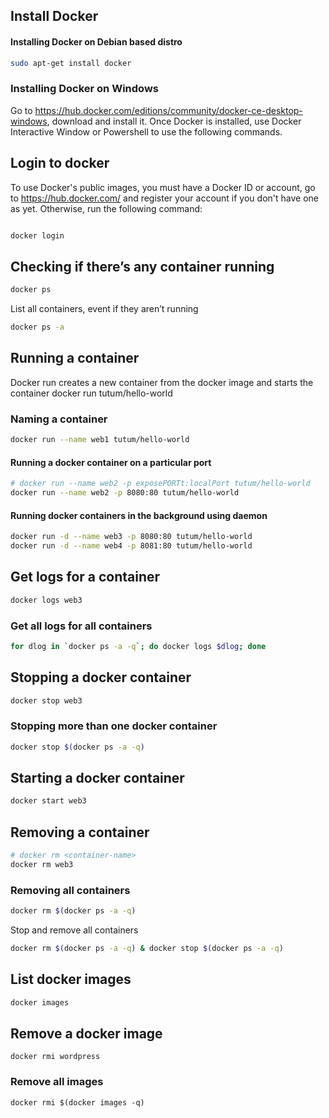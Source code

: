 ## Install Docker

#### Installing Docker on Debian based distro
```bash
sudo apt-get install docker
```

### Installing Docker on Windows

Go to https://hub.docker.com/editions/community/docker-ce-desktop-windows, download and install it.
Once Docker is installed, use Docker Interactive Window or Powershell to use the following commands.


## Login to docker

To use Docker's public images, you must have a Docker ID or account, 
go to https://hub.docker.com/ and register your account if you don't have one as yet.
Otherwise, run the following command:

```bash

docker login
```

## Checking if there’s any container running

```bash
docker ps
```

List all containers, event if they aren’t running

```bash
docker ps -a
```

## Running a container
Docker run creates a new container from the docker image and starts the container
docker run tutum/hello-world

### Naming a container
```bash
docker run --name web1 tutum/hello-world
```

#### Running a docker container on a particular port
```bash
# docker run --name web2 -p exposePORTt:localPort tutum/hello-world
docker run --name web2 -p 8080:80 tutum/hello-world
```

#### Running docker containers in the background using daemon
```bash
docker run -d --name web3 -p 8080:80 tutum/hello-world
docker run -d --name web4 -p 8081:80 tutum/hello-world
```

## Get logs for a container
```bash
docker logs web3
```

### Get all logs for all containers
```bash
for dlog in `docker ps -a -q`; do docker logs $dlog; done
```

## Stopping a docker container
```bash
docker stop web3
```

### Stopping more than one docker container
```bash
docker stop $(docker ps -a -q)
```


## Starting a docker container
```bash
docker start web3
```

## Removing a container

```bash
# docker rm <container-name>
docker rm web3
````

### Removing all containers
```bash
docker rm $(docker ps -a -q)
```

Stop and remove all containers
```bash
docker rm $(docker ps -a -q) & docker stop $(docker ps -a -q)
```

## List docker images
```bash
docker images
```

## Remove a docker image
```
docker rmi wordpress
```

### Remove all images
```
docker rmi $(docker images -q)
```

